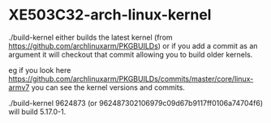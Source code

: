 # XE503C32-arch-linux-kernel

./build-kernel either builds the latest kernel (from https://github.com/archlinuxarm/PKGBUILDs) or if you add a commit as an argument it will checkout that commit allowing you to build older kernels.

eg if you look here https://github.com/archlinuxarm/PKGBUILDs/commits/master/core/linux-armv7 you can see the kernel versions and commits.

./build-kernel 9624873 (or 962487302106979c09d67b9117ff0106a74704f6)  will build 5.17.0-1.
